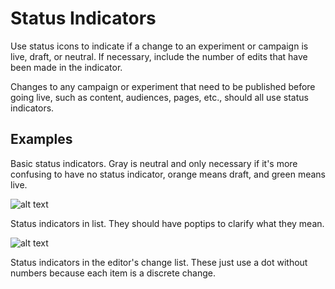 # Status Indicators
Use status icons to indicate if a change to an experiment or campaign is live, draft, or neutral. If necessary, include the number of edits that have been made in the indicator.

Changes to any campaign or experiment that need to be published before going live, such as content, audiences, pages, etc., should all use status indicators.

## Examples

Basic status indicators. Gray is neutral and only necessary if it's more confusing to have no status indicator, orange means draft, and green means live.

![alt text](http://design.optimizely.com/assets/img/design-patterns/product/status-indicators/status-indicators-list.png "status indicator example")

Status indicators in list. They should have poptips to clarify what they mean.

![alt text](http://design.optimizely.com/assets/img/design-patterns/product/status-indicators/status-indicators-sidebar.png "example of status indicators in change list")

Status indicators in the editor's change list. These just use a dot without numbers because each item is a discrete change.